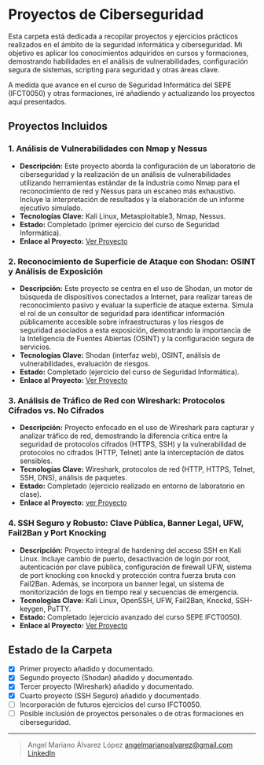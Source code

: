 # Proyectos de Ciberseguridad

Esta carpeta está dedicada a recopilar proyectos y ejercicios prácticos realizados en el ámbito de la seguridad informática y ciberseguridad. Mi objetivo es aplicar los conocimientos adquiridos en cursos y formaciones, demostrando habilidades en el análisis de vulnerabilidades, configuración segura de sistemas, scripting para seguridad y otras áreas clave.

A medida que avance en el curso de Seguridad Informática del SEPE (IFCT0050) y otras formaciones, iré añadiendo y actualizando los proyectos aquí presentados.

## Proyectos Incluidos

### 1. Análisis de Vulnerabilidades con Nmap y Nessus
* **Descripción:** Este proyecto aborda la configuración de un laboratorio de ciberseguridad y la realización de un análisis de vulnerabilidades utilizando herramientas estándar de la industria como Nmap para el reconocimiento de red y Nessus para un escaneo más exhaustivo. Incluye la interpretación de resultados y la elaboración de un informe ejecutivo simulado.
* **Tecnologías Clave:** Kali Linux, Metasploitable3, Nmap, Nessus.
* **Estado:** Completado (primer ejercicio del curso de Seguridad Informática).
* **Enlace al Proyecto:** [Ver Proyecto](https://github.com/Angel-Mariano-Alvarez/Porfolio/tree/main/Proyectos_de_Ciberseguridad/Analisis_Nmap_Nessus)

### 2. Reconocimiento de Superficie de Ataque con Shodan: OSINT y Análisis de Exposición
* **Descripción:** Este proyecto se centra en el uso de Shodan, un motor de búsqueda de dispositivos conectados a Internet, para realizar tareas de reconocimiento pasivo y evaluar la superficie de ataque externa. Simula el rol de un consultor de seguridad para identificar información públicamente accesible sobre infraestructuras y los riesgos de seguridad asociados a esta exposición, demostrando la importancia de la Inteligencia de Fuentes Abiertas (OSINT) y la configuración segura de servicios.
* **Tecnologías Clave:** Shodan (interfaz web), OSINT, análisis de vulnerabilidades, evaluación de riesgos.
* **Estado:** Completado (ejercicio del curso de Seguridad Informática).
* **Enlace al Proyecto:** [Ver Proyecto](https://github.com/Angel-Mariano-Alvarez/Porfolio/tree/main/Proyectos_de_Ciberseguridad/Reconocimiento_de_Superficie_de_Ataque_con_Shodan_OSINT_y_An%C3%A1lisis%20de%20Exposici%C3%B3n)

### 3. Análisis de Tráfico de Red con Wireshark: Protocolos Cifrados vs. No Cifrados
* **Descripción:** Proyecto enfocado en el uso de Wireshark para capturar y analizar tráfico de red, demostrando la diferencia crítica entre la seguridad de protocolos cifrados (HTTPS, SSH) y la vulnerabilidad de protocolos no cifrados (HTTP, Telnet) ante la interceptación de datos sensibles.
* **Tecnologías Clave:** Wireshark, protocolos de red (HTTP, HTTPS, Telnet, SSH, DNS), análisis de paquetes.
* **Estado:** Completado (ejercicio realizado en entorno de laboratorio en clase).
* **Enlace al Proyecto:**  [ver Proyecto](https://github.com/Angel-Mariano-Alvarez/Porfolio/tree/main/Proyectos_de_Ciberseguridad/An%C3%A1lisis_de_Tr%C3%A1fico_de_Red_con_Wireshark)


### 4. SSH Seguro y Robusto: Clave Pública, Banner Legal, UFW, Fail2Ban y Port Knocking
* **Descripción:** Proyecto integral de hardening del acceso SSH en Kali Linux. Incluye cambio de puerto, desactivación de login por root, autenticación por clave pública, configuración de firewall UFW, sistema de port knocking con knockd y protección contra fuerza bruta con Fail2Ban. Además, se incorpora un banner legal, un sistema de monitorización de logs en tiempo real y secuencias de emergencia.
* **Tecnologías Clave:** Kali Linux, OpenSSH, UFW, Fail2Ban, Knockd, SSH-keygen, PuTTY.
* **Estado:** Completado (ejercicio avanzado del curso SEPE IFCT0050).
* **Enlace al Proyecto:** [Ver Proyecto](https://github.com/Angel-Mariano-Alvarez/Porfolio/tree/main/Proyectos_de_Ciberseguridad/SSH_Seguro_y_Robusto)

## Estado de la Carpeta

-   [x] Primer proyecto añadido y documentado.
-   [x] Segundo proyecto (Shodan) añadido y documentado.
-   [x] Tercer proyecto (Wireshark) añadido y documentado.
-   [x] Cuarto proyecto (SSH Seguro) añadido y documentado.
-   [ ] Incorporación de futuros ejercicios del curso IFCT0050.
-   [ ] Posible inclusión de proyectos personales o de otras formaciones en ciberseguridad.

---
> Angel Mariano Álvarez López
> angelmarianoalvarez@gmail.com
> [LinkedIn](https://www.linkedin.com/feed/?trk=guest_homepage-basic_google-one-tap-submit)